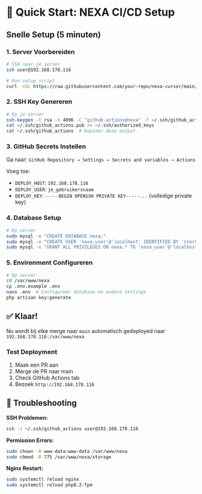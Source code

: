 # 🚀 Quick Start: NEXA CI/CD Setup

## Snelle Setup (5 minuten)

### 1. Server Voorbereiden
```bash
# SSH naar je server
ssh user@192.168.178.116

# Run setup script
curl -sSL https://raw.githubusercontent.com/your-repo/nexa-cursor/main/deploy/setup-server.sh | sudo bash
```

### 2. SSH Key Genereren
```bash
# Op je server
ssh-keygen -t rsa -b 4096 -C "github-actions@nexa" -f ~/.ssh/github_actions
cat ~/.ssh/github_actions.pub >> ~/.ssh/authorized_keys
cat ~/.ssh/github_actions  # Kopieer deze output
```

### 3. GitHub Secrets Instellen
Ga naar: `GitHub Repository → Settings → Secrets and variables → Actions`

Voeg toe:
- `DEPLOY_HOST`: `192.168.178.116`
- `DEPLOY_USER`: `je_gebruikersnaam`
- `DEPLOY_KEY`: `-----BEGIN OPENSSH PRIVATE KEY-----...` (volledige private key)

### 4. Database Setup
```bash
# Op server
sudo mysql -e "CREATE DATABASE nexa;"
sudo mysql -e "CREATE USER 'nexa_user'@'localhost' IDENTIFIED BY 'sterk_wachtwoord';"
sudo mysql -e "GRANT ALL PRIVILEGES ON nexa.* TO 'nexa_user'@'localhost';"
```

### 5. Environment Configureren
```bash
# Op server
cd /var/www/nexa
cp .env.example .env
nano .env  # Configureer database en andere settings
php artisan key:generate
```

## ✅ Klaar!

Nu wordt bij elke merge naar `main` automatisch gedeployed naar `192.168.178.116:/var/www/nexa`

### Test Deployment
1. Maak een PR aan
2. Merge de PR naar main
3. Check GitHub Actions tab
4. Bezoek `http://192.168.178.116`

## 🔧 Troubleshooting

**SSH Problemen:**
```bash
ssh -i ~/.ssh/github_actions user@192.168.178.116
```

**Permission Errors:**
```bash
sudo chown -R www-data:www-data /var/www/nexa
sudo chmod -R 775 /var/www/nexa/storage
```

**Nginx Restart:**
```bash
sudo systemctl reload nginx
sudo systemctl reload php8.2-fpm
```
